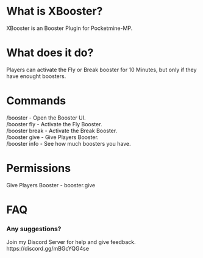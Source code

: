 <h1>What is XBooster?</h1>
XBooster is an Booster Plugin for Pocketmine-MP.
<h1>What does it do?</h1>
Players can activate the Fly or Break booster for 10 Minutes, but only if they have enought boosters.
<h1>Commands</h1>
/booster - Open the Booster UI.
</br>
/booster fly - Activate the Fly Booster.
</br>
/booster break - Activate the Break Booster.
</br>
/booster give <Player> <Amount> - Give Players Booster.
 </br>
/booster info - See how much boosters you have.
<h1>Permissions</h1>
 Give Players Booster - booster.give
<h1>FAQ</h1>
 <h3>Any suggestions?</h3>
 Join my Discord Server for help and give feedback. https://discord.gg/mBGcYQG4se
